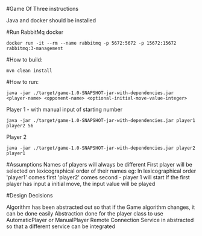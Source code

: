#Game Of Three instructions

Java and docker should be installed

#Run RabbitMq docker
````
docker run -it --rm --name rabbitmq -p 5672:5672 -p 15672:15672 rabbitmq:3-management
````

#How to build:

```
mvn clean install 
```
#How to run:

````
java -jar ./target/game-1.0-SNAPSHOT-jar-with-dependencies.jar <player-name> <opponent-name> <optional-initial-move-value-integer>
````

Player 1 - with manual input of starting number

````
java -jar ./target/game-1.0-SNAPSHOT-jar-with-dependencies.jar player1 player2 56
````

Player 2

````
java -jar ./target/game-1.0-SNAPSHOT-jar-with-dependencies.jar player2 player1
````

#Assumptions
Names of players will always be different
First player will be selected on lexicographical order of their names 
    eg: In lexicographical order 'player1' comes first 'player2' comes second  - player 1 will start
If the first player has input a initial move, the input value will be played


#Design Decisions

Algorithm has been abstracted out so that if the Game algorithm changes, it can be done easily
Abstraction done for the player class to use AutomaticPlayer or ManualPlayer
Remote Connection Service in abstracted so that a different service can be integrated
